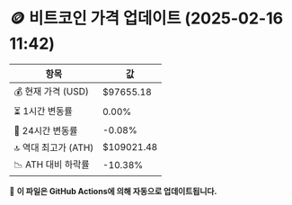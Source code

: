 # 🪙 비트코인 가격 업데이트 (2025-02-16 11:42)

| 항목                | 값 |
|--------------------|----------------|
| 💰 현재 가격 (USD) | $97655.18 |
| ⏳ 1시간 변동률    | 0.00% |
| 📆 24시간 변동률   | -0.08% |
| 🔝 역대 최고가 (ATH) | $109021.48 |
| 📉 ATH 대비 하락률 | -10.38% |

🔄 **이 파일은 GitHub Actions에 의해 자동으로 업데이트됩니다.**
